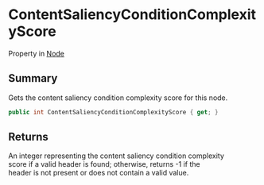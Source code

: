 # ContentSaliencyConditionComplexityScore

Property in [Node](yarn.node.md)

## Summary

Gets the content saliency condition complexity score for this node.

```csharp
public int ContentSaliencyConditionComplexityScore { get; }
```

## Returns

An integer representing the content saliency condition complexity\
score if a valid header is found; otherwise, returns -1 if the\
header is not present or does not contain a valid value.
